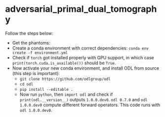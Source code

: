 # adversarial_primal_dual_tomography
Follow the steps below:

* Get the phantoms: 
* Create a conda environment with correct dependencies: `conda env create -f environment.yml`
* Check if `torch` got installed properly with GPU support, in which case `print(torch.cuda.is_available())` should be `True`. 
* Now activate your new conda environment, and install ODL from source (this step is important): 
  * `git clone https://github.com/odlgroup/odl`
  * `cd odl`
  * `pip install --editable .`
  * Now run `python`, then `import odl` and check if `print(odl.__version__)` outputs `1.0.0.dev0`. `odl 0.7.0` and `odl 1.0.0.dev0` compute different forward operators. This code runs with `odl 1.0.0.dev0`. 
